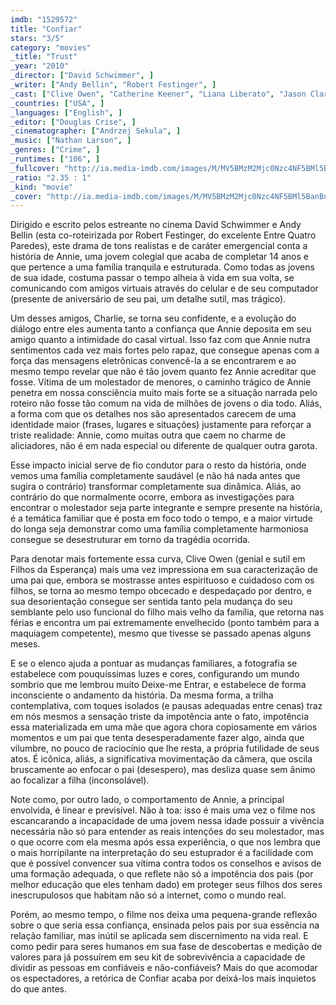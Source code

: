 ```yaml
---
imdb: "1529572"
title: "Confiar"
stars: "3/5"
category: "movies"
_title: "Trust"
_year: "2010"
_director: ["David Schwimmer", ]
_writer: ["Andy Bellin", "Robert Festinger", ]
_cast: ["Clive Owen", "Catherine Keener", "Liana Liberato", "Jason Clarke", "Viola Davis", "Chris Henry Coffey", "Spencer Curnutt", "Aislinn DeButch", "Noah Emmerich", ]
_countries: ["USA", ]
_languages: ["English", ]
_editor: ["Douglas Crise", ]
_cinematographer: ["Andrzej Sekula", ]
_music: ["Nathan Larson", ]
_genres: ["Crime", ]
_runtimes: ["106", ]
_fullcover: "http://ia.media-imdb.com/images/M/MV5BMzM2Mjc0Nzc4NF5BMl5BanBnXkFtZTcwNDk0MjY0NA@@.jpg"
_ratio: "2.35 : 1"
_kind: "movie"
_cover: "http://ia.media-imdb.com/images/M/MV5BMzM2Mjc0Nzc4NF5BMl5BanBnXkFtZTcwNDk0MjY0NA@@._V1._SX95_SY140_.jpg"
---
```


Dirigido e escrito pelos estreante no cinema David Schwimmer e Andy Bellin (esta co-roteirizada por Robert Festinger, do excelente Entre Quatro Paredes), este drama de tons realistas e de caráter emergencial conta a história de Annie, uma jovem colegial que acaba de completar 14 anos e que pertence a uma família tranquila e estruturada. Como todas as jovens de sua idade, costuma passar o tempo alheia à vida em sua volta, se comunicando com amigos virtuais através do celular e de seu computador (presente de aniversário de seu pai, um detalhe sutil, mas trágico).

Um desses amigos, Charlie, se torna seu confidente, e a evolução do diálogo entre eles aumenta tanto a confiança que Annie deposita em seu amigo quanto a intimidade do casal virtual. Isso faz com que Annie nutra sentimentos cada vez mais fortes pelo rapaz, que consegue apenas com a força das mensagens eletrônicas convencê-la a se encontrarem e ao mesmo tempo revelar que não é tão jovem quanto fez Annie acreditar que fosse. Vítima de um molestador de menores, o caminho trágico de Annie penetra em nossa consciência muito mais forte se a situação narrada pelo roteiro não fosse tão comum na vida de milhões de jovens o dia todo. Aliás, a forma com que os detalhes nos são apresentados carecem de uma identidade maior (frases, lugares e situações) justamente para reforçar a triste realidade: Annie, como muitas outra que caem no charme de aliciadores, não é em nada especial ou diferente de qualquer outra garota.

Esse impacto inicial serve de fio condutor para o resto da história, onde vemos uma família completamente saudável (e não há nada antes que sugira o contrário) transformar completamente sua dinâmica. Aliás, ao contrário do que normalmente ocorre, embora as investigações para encontrar o molestador seja parte integrante e sempre presente na história, é a temática familiar que é posta em foco todo o tempo, e a maior virtude do longa seja demonstrar como uma família completamente harmoniosa consegue se desestruturar em torno da tragédia ocorrida.

Para denotar mais fortemente essa curva, Clive Owen (genial e sutil em Filhos da Esperança) mais uma vez impressiona em sua caracterização de uma pai que, embora se mostrasse antes espirituoso e cuidadoso com os filhos, se torna ao mesmo tempo obcecado e despedaçado por dentro, e sua desorientação consegue ser sentida tanto pela mudança do seu semblante pelo uso funcional do filho mais velho da família, que retorna nas férias e encontra um pai extremamente envelhecido (ponto também para a maquiagem competente), mesmo que tivesse se passado apenas alguns meses.

E se o elenco ajuda a pontuar as mudanças familiares, a fotografia se estabelece com pouquíssimas luzes e cores, configurando um mundo sombrio que me lembrou muito Deixe-me Entrar, e estabelece de forma inconsciente o andamento da história. Da mesma forma, a trilha contemplativa, com toques isolados (e pausas adequadas entre cenas) traz em nós mesmos a sensação triste da impotência ante o fato, impotência essa materializada em uma mãe que agora chora copiosamente em vários momentos e um pai que tenta desesperadamente fazer algo, ainda que vilumbre, no pouco de raciocínio que lhe resta, a própria futilidade de seus atos. É icônica, aliás, a significativa movimentação da câmera, que oscila bruscamente ao enfocar o pai (desespero), mas desliza quase sem ânimo ao focalizar a filha (inconsolável).

Note como, por outro lado, o comportamento de Annie, a principal envolvida, é linear e previsível. Não à toa: isso é mais uma vez o filme nos escancarando a incapacidade de uma jovem nessa idade possuir a vivência necessária não só para entender as reais intenções do seu molestador, mas o que ocorre com ela mesma após essa experiência, o que nos lembra que o mais horripilante na interpretação do seu estuprador é a facilidade com que é possível convencer sua vítima contra todos os conselhos e avisos de uma formação adequada, o que reflete não só a impotência dos pais (por melhor educação que eles tenham dado) em proteger seus filhos dos seres inescrupulosos que habitam não só a internet, como o mundo real.

Porém, ao mesmo tempo, o filme nos deixa uma pequena-grande reflexão sobre o que seria essa confiança, ensinada pelos pais por sua essência na relação familiar, mas inútil se aplicada sem discernimento na vida real. E como pedir para seres humanos em sua fase de descobertas e medição de valores para já possuírem em seu kit de sobrevivência a capacidade de dividir as pessoas em confiáveis e não-confiáveis? Mais do que acomodar os espectadores, a retórica de Confiar acaba por deixá-los mais inquietos do que antes.

